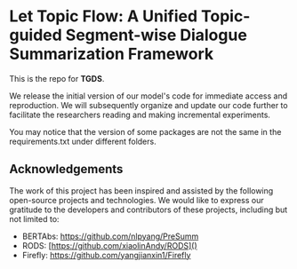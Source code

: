 # Let Topic Flow: A Unified Topic-guided Segment-wise Dialogue Summarization Framework

This is the repo for **TGDS**.  

  
We release the initial version of our model's code for immediate access and reproduction. We will subsequently organize and update our code further to facilitate the researchers reading and making incremental experiments.  


You may notice that the version of some packages are not the same in the requirements.txt under different folders. 


## Acknowledgements

The work of this project has been inspired and assisted by the following open-source projects and technologies. We would like to express our gratitude to the developers and contributors of these projects, including but not limited to:

* BERTAbs: https://github.com/nlpyang/PreSumm
* RODS: [https://github.com/xiaolinAndy/RODS]()
* Firefly: https://github.com/yangjianxin1/Firefly
